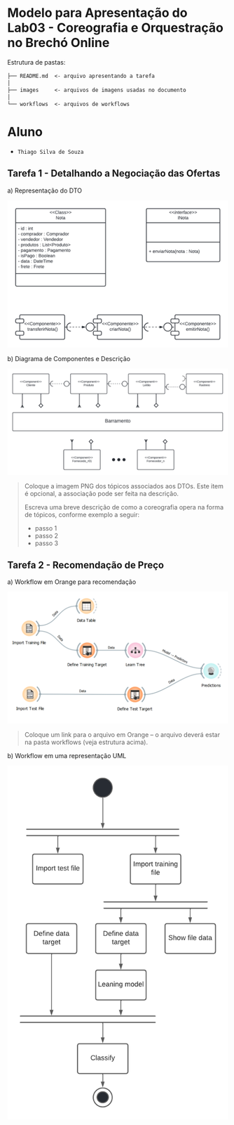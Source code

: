 # Modelo para Apresentação do Lab03 - Coreografia e Orquestração no Brechó Online

Estrutura de pastas:

~~~
├── README.md  <- arquivo apresentando a tarefa
│
├── images     <- arquivos de imagens usadas no documento
│
└── workflows  <- arquivos de workflows
~~~

# Aluno
* `Thiago Silva de Souza`

## Tarefa 1 - Detalhando a Negociação das Ofertas

a) Representação do DTO
>
![DTO](images/DTO.png)

b) Diagrama de Componentes e Descrição
>
![Coreografia](images/Coreografia.png)
>
> Coloque a imagem PNG dos tópicos associados aos DTOs. Este item é opcional, a associação pode ser feita na descrição.
>
> Escreva uma breve descrição de como a coreografia opera na forma de tópicos, conforme exemplo a seguir:
>
> * passo 1
> * passo 2
> * passo 3

## Tarefa 2 - Recomendação de Preço

a) Workflow em Orange para recomendação
>
![Workflow Orange](images/WorkflowOrange.png)
>
> Coloque um link para o arquivo em Orange – o arquivo deverá estar na pasta workflows (veja estrutura acima).

b) Workflow em uma representação UML
>
![Workflow UML](images/WorkflowUML.png)
